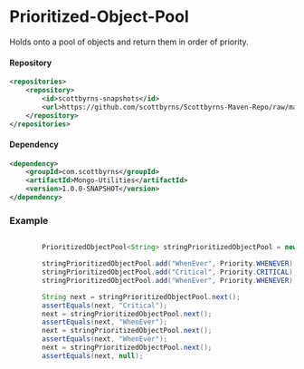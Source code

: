 Prioritized-Object-Pool
=======================

Holds onto a pool of objects and return them in order of priority.

#### Repository
```xml
<repositories>
    <repository>
        <id>scottbyrns-snapshots</id>
        <url>https://github.com/scottbyrns/Scottbyrns-Maven-Repo/raw/master/snapshots</url>
    </repository>
</repositories>
```

#### Dependency
```xml
<dependency>
    <groupId>com.scottbyrns</groupId>
    <artifactId>Mongo-Utilities</artifactId>
    <version>1.0.0-SNAPSHOT</version>
</dependency>
```

### Example
```java

        PrioritizedObjectPool<String> stringPrioritizedObjectPool = new PrioritizedObjectPool<String>();

        stringPrioritizedObjectPool.add("WhenEver", Priority.WHENEVER);
        stringPrioritizedObjectPool.add("Critical", Priority.CRITICAL);
        stringPrioritizedObjectPool.add("WhenEver", Priority.WHENEVER);

        String next = stringPrioritizedObjectPool.next();
        assertEquals(next, "Critical");
        next = stringPrioritizedObjectPool.next();
        assertEquals(next, "WhenEver");
        next = stringPrioritizedObjectPool.next();
        assertEquals(next, "WhenEver");
        next = stringPrioritizedObjectPool.next();
        assertEquals(next, null);
        
```